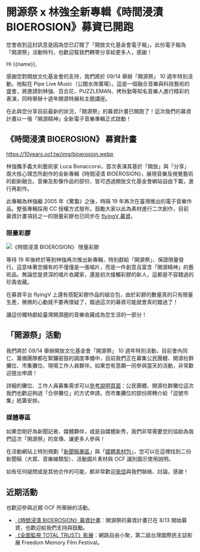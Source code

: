 # 開源祭 x 林強全新專輯《時間浸漬 BIOEROSION》募資已開跑

您會收到這封訊息是因為您已訂閱了「開放文化基金會電子報」。此份電子報為「開源祭」活動特刊，也歡迎幫我們轉寄分享給更多人，感謝！

Hi {{name}},

感謝您對開放文化基金會的支持，我們將於 09/14 舉辦「開源祭」 10 週年特別活動，地點在 Pipe Live Music（公館水岸廣場）。這是一個融合音樂與科技藝術的盛會，將邀請到林強、百合花、PUZZLEMAN、拷秋勤等知名音樂人進行精彩的表演，同時舉辦十週年開源特展和主題講座。

在此與您分享目前最新的狀況，「開源祭」的募資計畫已開跑了！這次我們的募資計畫以一張「開源精神」全新電子音樂專輯正式啟動！

## 《時間浸漬 BIOEROSION》 募資計畫

https://10years.ocf.tw/img/bioerosion.webp

林強攜手義大利藝術家 Luca Bonaccorsi，首次表演其基於「開放」與「分享」兩大核心理念所創作的全新專輯《時間浸漬 BIOEROSION》，展現音樂及視覺藝術的創新融合。音樂及影像作品的部份、皆可透過開放文化基金會網站自由下載，進行再創作。

此專輯為林強繼 2005 年《驚蟄》之後，時隔 19 年再次在臺灣推出的電子音樂作品。整張專輯採用 CC 授權方式發布，鼓勵大家以此為素材進行二次創作，目前募資計畫項目之一的限量彩膠也已同步在 [flyingV 募資](https://www.flyingv.cc/projects/35438)。

### 限量彩膠

![《時間浸漬 BIOEROSION》 限量彩膠](https://10years.ocf.tw/bioerosion_clear_blue.webp)

等待 19 年後終於等到林強再次推出新專輯，特別獻給「開源祭」、保證限量發行。這意味著您擁有的不僅僅是一張唱片，而是一件創意且富含「開源精神」的藝術品。無論您是資深的唱片收藏家，還是初次接觸彩膠的新人，這都是不容錯過的珍貴收藏。

在募資平台 flyingV 上還有搭配彩膠作品的組合包，由於彩膠的數量真的只有限量生產，微微的心動就不要再懷疑了，錯過這次的募資可能就會真的錯過了！

讓這份獨特獻給臺灣開源圈的音樂收藏成為您生活的一部分！

## 「開源祭」活動

我們將於 09/14 舉辦開放文化基金會「開源祭」 10 週年特別活動，目前會內同仁、籌備團隊都在緊鑼密鼓的調度準備中，目前我們正在募集公民團體、開源社群攤位、市集攤位、現場工作人員夥伴。如果您有意願一同參與當天的活動，非常歡迎提出申請！

詳細的攤位、工作人員募集需求可以[參考說明頁面](https://10years.ocf.tw/booth-recruit.html)：公民團體、開源社群攤位這次我們也歡迎夠過「合併攤位」的方式申請，而市集攤位的部份將轉介給「逗號市集」統籌安排。

### 媒體專區

如果您剛好為新聞記者、媒體夥伴，或是自媒體新秀，我們非常需要您的協助為我們這次「開源祭」的宣傳、讓更多人參與！

在活動網站上特別規劃「[新聞稿專區](https://10years.ocf.tw/press-release.html)」與「[媒體素材包](https://drive.google.com/drive/folders/1SvDD0q-4gnWg-r0KHiGzgvXwI6OrMrfz)」，您可以在這裡找到二份新聞稿（大眾、音樂線類型）、活動圖片素材與 OCF 識別圖示使用說明。

如有任何疑問或是其他合作的可能，都非常歡迎[來信](mailto:hi@ocf.tw)與我們聯絡、討論，感謝！

## 近期活動

也歡迎參與近期 OCF 所舉辦的活動。

- [《時間浸漬 BIOEROSION》募資計畫](https://10years.ocf.tw/bioerosion.html)：開源祭的募資計畫已在 8/13 開始募資，也歡迎給我們支持與鼓勵。
- [《全面監視 TOTAL TRUST》影展](https://ocftw.kktix.cc/events/internetfreedom-aug2024)：網路自由小聚，第二屆台灣國際民主誌影展 Freedom Memory Film Festival。
